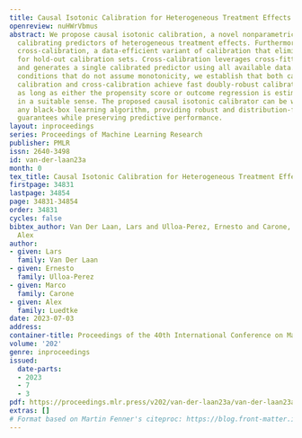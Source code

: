 ```yaml
---
title: Causal Isotonic Calibration for Heterogeneous Treatment Effects
openreview: nuHWrVbmus
abstract: We propose causal isotonic calibration, a novel nonparametric method for
  calibrating predictors of heterogeneous treatment effects. Furthermore, we introduce
  cross-calibration, a data-efficient variant of calibration that eliminates the need
  for hold-out calibration sets. Cross-calibration leverages cross-fitted predictors
  and generates a single calibrated predictor using all available data. Under weak
  conditions that do not assume monotonicity, we establish that both causal isotonic
  calibration and cross-calibration achieve fast doubly-robust calibration rates,
  as long as either the propensity score or outcome regression is estimated accurately
  in a suitable sense. The proposed causal isotonic calibrator can be wrapped around
  any black-box learning algorithm, providing robust and distribution-free calibration
  guarantees while preserving predictive performance.
layout: inproceedings
series: Proceedings of Machine Learning Research
publisher: PMLR
issn: 2640-3498
id: van-der-laan23a
month: 0
tex_title: Causal Isotonic Calibration for Heterogeneous Treatment Effects
firstpage: 34831
lastpage: 34854
page: 34831-34854
order: 34831
cycles: false
bibtex_author: Van Der Laan, Lars and Ulloa-Perez, Ernesto and Carone, Marco and Luedtke,
  Alex
author:
- given: Lars
  family: Van Der Laan
- given: Ernesto
  family: Ulloa-Perez
- given: Marco
  family: Carone
- given: Alex
  family: Luedtke
date: 2023-07-03
address: 
container-title: Proceedings of the 40th International Conference on Machine Learning
volume: '202'
genre: inproceedings
issued:
  date-parts:
  - 2023
  - 7
  - 3
pdf: https://proceedings.mlr.press/v202/van-der-laan23a/van-der-laan23a.pdf
extras: []
# Format based on Martin Fenner's citeproc: https://blog.front-matter.io/posts/citeproc-yaml-for-bibliographies/
---
```

